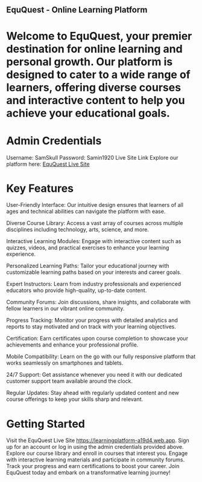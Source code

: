 ## EquQuest - Online Learning Platform
# Welcome to EquQuest, your premier destination for online learning and personal growth. Our platform is designed to cater to a wide range of learners, offering diverse courses and interactive content to help you achieve your educational goals.

# Admin Credentials
Username: SamSkull
Password: Samin1920
Live Site Link
Explore our platform here: [EquQuest Live Site](https://learningplatform-a19d4.web.app)

# Key Features
User-Friendly Interface: Our intuitive design ensures that learners of all ages and technical abilities can navigate the platform with ease.

Diverse Course Library: Access a vast array of courses across multiple disciplines including technology, arts, science, and more.

Interactive Learning Modules: Engage with interactive content such as quizzes, videos, and practical exercises to enhance your learning experience.

Personalized Learning Paths: Tailor your educational journey with customizable learning paths based on your interests and career goals.

Expert Instructors: Learn from industry professionals and experienced educators who provide high-quality, up-to-date content.

Community Forums: Join discussions, share insights, and collaborate with fellow learners in our vibrant online community.

Progress Tracking: Monitor your progress with detailed analytics and reports to stay motivated and on track with your learning objectives.

Certification: Earn certificates upon course completion to showcase your achievements and enhance your professional profile.

Mobile Compatibility: Learn on the go with our fully responsive platform that works seamlessly on smartphones and tablets.

24/7 Support: Get assistance whenever you need it with our dedicated customer support team available around the clock.

Regular Updates: Stay ahead with regularly updated content and new course offerings to keep your skills sharp and relevant.

# Getting Started
Visit the EquQuest Live Site https://learningplatform-a19d4.web.app.
Sign up for an account or log in using the admin credentials provided above.
Explore our course library and enroll in courses that interest you.
Engage with interactive learning materials and participate in community forums.
Track your progress and earn certifications to boost your career.
Join EquQuest today and embark on a transformative learning journey!
